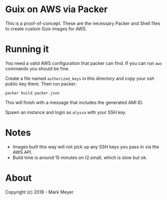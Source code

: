 # Guix on AWS via Packer

This is a proof-of-concept. These are the necessary Packer and Shell
files to create custom Guix images for AWS.

# Running it

You need a valid AWS configuration that packer can find. If you can
run `aws` commands you should be fine.

Create a file named `authorized_keys` in this directory and copy your
ssh public key there. Then run packer:

```
packer build packer.json
```

This will finish with a message that includes the generated AMI ID.

Spawn an instance and login as `alyssa` with your SSH key.

# Notes

 - Images built this way will not pick up any SSH keys you pass in via
   the AWS API.
 - Build time is around 15 minutes on t2.small, which is slow but ok.

# About

Copyright (c) 2018 - Mark Meyer
